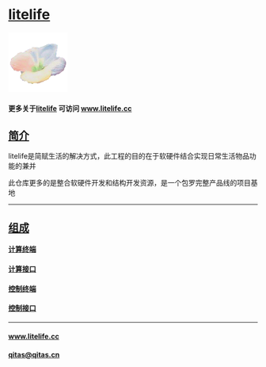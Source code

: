 ﻿# [litelife](https://github.com/lite-life/litelife) 

[![sites](litelife/litelife.png)](http://www.litelife.cc)

#### 更多关于[litelife](https://github.com/lite-life/litelife) 可访问 www.litelife.cc

## [简介](https://github.com/lite-life/litelife/wiki) 

litelife是简赋生活的解决方式，此工程的目的在于软硬件结合实现日常生活物品功能的兼并

此仓库更多的是整合软硬件开发和结构开发资源，是一个包罗完整产品线的项目基地

---

## [组成](https://github.com/lite-life/litelife/wiki/)

#### [计算终端](https://github.com/litfe/PCenter.git)


#### [计算接口](https://github.com/litfe/PCentre.git)



#### [控制终端](https://github.com/litfe/PContor.git)



#### [控制接口](https://github.com/litfe/PContro.git)




---

####  www.litelife.cc  
####   qitas@qitas.cn
